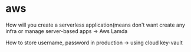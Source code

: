 # aws

How will you create a serverless application(means don't want create any infra or manage server-based apps -> Aws Lamda

How to store username, password in production -> using cloud key-vault

